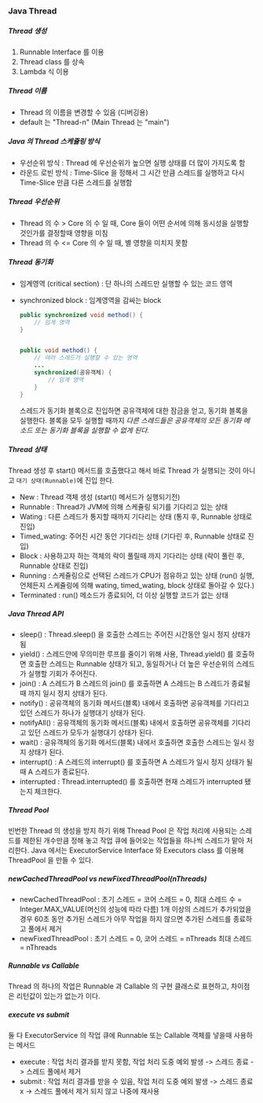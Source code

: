 ### Java Thread 

##### Thread 생성
1. Runnable Interface 를 이용
2. Thread class 를 상속
3. Lambda 식 이용
    
##### Thread 이름
* Thread 의 이름을 변경할 수 있음 (디버깅용)
* default 는 "Thread-n" (Main Thread 는 "main")
    
##### Java 의 Thread 스케쥴링 방식 
* 우선순위 방식 : Thread 에 우선순위가 높으면 실행 상태를 더 많이 가지도록 함
* 라운드 로빈 방식 : Time-Slice 을 정해서 그 시간 만큼 스레드를 실행하고 다시 Time-Slice 만큼 다른 스레드를 실행함
        
##### Thread 우선순위        
* Thread 의 수 > Core 의 수 일 때, Core 들이 어떤 순서에 의해 동시성을 실행할 것인가를 결정할때 영향을 미침
* Thread 의 수 <= Core 의 수 일 때, 별 영향을 미치지 못함
    
##### Thread 동기화
* 임계영역 (critical section) : 단 하나의 스레드만 실행할 수 있는 코드 영역
* synchronized block : 임계영역을 감싸는 block
    ``` Java
    public synchronized void method() {
        // 임계 영역
    }
    
    
    public void method() {
        // 여러 스레드가 실행할 수 있는 영역
        ...
        synchronized(공유객체) {
            // 임계 영역 
        }
    }
    ``` 
    
    스레드가 동기화 블록으로 진입하면 공유객체에 대한 잠금을 얻고, 동기화 블록을 실행한다. 블록을 모두 실행할 때까지 *다른 스레드들은 공유객체의 모든 동기화 메소드 또는 동기화 블록을 실행할 수 없게 된다.*
 
##### Thread 상태

Thread 생성 후 start() 메서드를 호출했다고 해서 바로 Thread 가 실행되는 것이 아니고 `대기 상태(Runnable)`에 진입 한다.

* New : Thread 객체 생성 (start() 메서드가 실행되기전)
* Runnable : Thread가 JVM에 의해 스케쥴링 되기를 기다리고 있는 상태
* Wating : 다른 스레드가 통지할 때까지 기다리는 상태 (통지 후, Runnable 상태로 진입)
* Timed_wating: 주어진 시간 동안 기다리는 상태 (기다린 후, Runnable 상태로 진입)
* Block : 사용하고자 하는 객체의 락이 풀릴때 까지 기다리는 상태 (락이 풀린 후, Runnable 상태로 진입)
* Running : 스케쥴링으로 선택된 스레드가 CPU가 점유하고 있는 상태 (run() 실행, 언제든지 스케쥴링에 의해 wating, timed_wating, block 상태로 돌아갈 수 있다.)
* Terminated :  run() 메소드가 종료되어, 더 이상 실행할 코드가 없는 상태
    
##### Java Thread API

* sleep() : Thread.sleep() 을 호출한 스레드는 주어진 시간동안 일시 정지 상태가 됨 
* yield() : 스레드안에 무의미한 루프를 줄이기 위해 사용, Thread.yield() 를 호출하면 호출한 스레드는 Runnable 상태가 되고, 동일하거나 더 높은 우선순위의 스레드가 실행할 기회가 주어진다. 
* join() : A 스레드가 B 스레드의 join() 를 호출하면 A 스레드는 B 스레드가 종료될때 까지 일시 정지 상태가 된다.
* notify() : 공유객체의 동기화 메서드(블록) 내에서 호출하면 공유객체를 기다리고 있던 스레드가 하나가 실행대기 상태가 된다.
* notifyAll() : 공유객체의 동기화 메서드(블록) 내에서 호출하면 공유객체를 기다리고 있던 스레드가 모두가 실행대기 상태가 된다.
* wait() : 공유객체의 동기화 메서드(블록) 내에서 호출하면 호출한 스레드는 일시 정지 상태가 된다.  
* interrupt() : A 스레드의 interrupt() 를 호출하면 A 스레드가 일시 정지 상태가 될 때 A 스레드가 종료된다.
* interrupted : Thread.interrupted() 를 호출하면 현재 스레드가 interrupted 됐는지 체크한다.

##### Thread Pool

빈번한 Thread 의 생성을 방지 하기 위해 Thread Pool 은 작업 처리에 사용되는 스레드를 제한된 개수만큼 정해 놓고 작업 큐에 들어오는 작업들을 하나씩 스레드가 맡아 처리한다.
Java 에서는 ExecutorService Interface 와 Executors class 를 이용해 ThreadPool 을 만들 수 있다.

##### newCachedThreadPool vs newFixedThreadPool(nThreads)

* newCachedThreadPool : 초기 스레드 = 코어 스레드 = 0, 최대 스레드 수  = Integer.MAX_VALUE(머신의 성능에 따라 다름) 1개 이상의 스레드가 추가되었을 경우 60초 동안 추가된 스레드가 아무 작업을 하지 않으면 추가된 스레드를 종료하고 풀에서 제거
* newFixedThreadPool : 초기 스레드 = 0, 코어 스레드 = nThreads 최대 스레드 = nThreads

##### Runnable vs Callable

Thread 의 하나의 작업은 Runnable 과 Callable 의 구현 클래스로 표현하고, 차이점은 리턴값이 있는가 없는가 이다.

##### execute vs submit

둘 다 ExecutorService 의 작업 큐에 Runnable 또는 Callable 객체를 넣을때 사용하는 메서드 
* execute : 작업 처리 결과를 받지 못함, 작업 처리 도중 예외 발생 -> 스레드 종료 -> 스레드 풀에서 제거
* submit : 작업 처리 결과를 받을 수 있음, 작업 처리 도중 예외 발생 -> 스레드 종료 x -> 스레드 풀에서 제거 되지 않고 나중에 재사용
